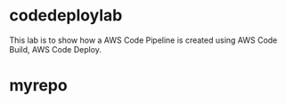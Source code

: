 # codedeploylab
This lab is to show how a AWS Code Pipeline is created using AWS Code Build, AWS Code Deploy.
# myrepo
